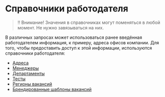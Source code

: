 Справочники работодателя
========================

> ‼️ Внимание! Значения в справочниках могут поменяться в любой момент. Не нужно завязываться на них.

В различных запросах может использоваться ранее введённая работодателем информация, к примеру, адреса офисов компании.
Для того, чтобы предоставить доступ к этой информации, используются справочники работодателя:

* [Адреса](employer_addresses.md)
* [Менеджеры](employer_managers.md)
* [Департаменты](employer_departments.md)
* [Тесты](employer_tests.md)
* [Регионы вакансий](employer_vacancy_areas_active.md)
* [Брендированные шаблоны вакансий](employer_vacancy_branded_templates.md)
